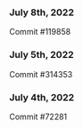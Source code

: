 ### July 8th, 2022

Commit #119858

### July 5th, 2022

Commit #314353


### July 4th, 2022

Commit #72281
